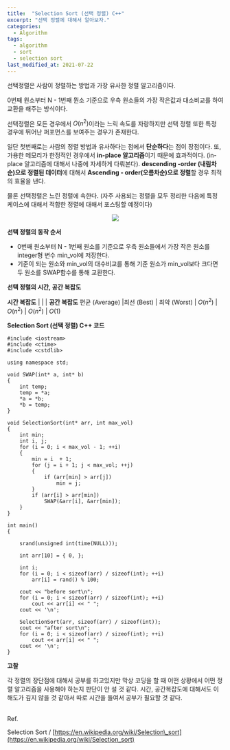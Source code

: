 ```yaml
---
title:  "Selection Sort (선택 정렬) C++"
excerpt: "선택 정렬에 대해서 알아보자."
categories:
  - Algorithm
tags:
  - algorithm
  - sort
  - selection sort
last_modified_at: 2021-07-22
---
```


<script type="text/x-mathjax-config">MathJax.Hub.Config({ tex2jax: {inlineMath: [['$','$'], ['\\(','\\)']]} });</script><script src="https://cdnjs.cloudflare.com/ajax/libs/mathjax/2.7.5/latest.js?config=TeX-MML-AM_CHTML"></script>


선택정렬은 사람이 정렬하는 방법과 가장 유사한 정렬 알고리즘이다. 

0번째 원소부터 N - 1번째 뭔소 기준으로 우측 원소들의 가장 작은값과 대소비교를 하여 교환을 해주는 방식이다. 

선택정렬은 모든 경우에서 $O(n^2)$이라는 느릭 속도를 자랑하지만 선택 정렬 또한 특정 경우에 뛰어난 퍼포먼스를 보여주는 경우가 존재한다.

일단 첫번째로는 사람의 정렬 방법과 유사하다는 점에서 **단순하다**는 점이 장점이다. 또, 가용한 메모리가 한정적인 경우에서 **in-place 알고리즘**이기 때문에 효과적이다. (in-place 알고리즘에 대해서 나중에 자세하게 다뤄본다). **descending -order (내림차순)으로 정렬된 데이터**에 대해서 **Ascending - order(오름차순)으로 정렬**할 경우 최적의 효율을 낸다.

물론 선택정렬은 느린 정렬에 속한다. (자주 사용되는 정렬을 모두 정리한 다음에 특정 케이스에 대해서 적합한 정렬에 대해서 포스팅할 예정이다)

<p align="center">
<img src="https://en.wikipedia.org/wiki/File:Selection-Sort-Animation.gif">
</p>

**선택 정렬의 동작 순서**
-   0번째 원소부터 N - 1번째 원소를 기준으로 우측 원소들에서 가장 작은 원소를 integer형 변수 min\_vol에 저장한다.
-   기준이 되는 원소와 min\_vol의 대수비교를 통해 기준 원소가 min\_vol보다 크다면 두 원소를 SWAP함수를 통해 교환한다. 

**선택 정렬의 시간, 공간 복잡도**

**시간 복잡도** | | | **공간 복잡도**
편균 (Average) |최선 (Best) | 최악 (Worst) |
$O(n^2)$ | $O(n^2)$ | $O(n^2)$ | $O(1)$

**Selection Sort (선택 정렬) C++ 코드**

```
#include <iostream>
#include <ctime>
#include <cstdlib>

using namespace std;

void SWAP(int* a, int* b)
{
	int temp;
	temp = *a;
	*a = *b;
	*b = temp;
}

void SelectionSort(int* arr, int max_vol)
{
	int min;
	int i, j;
	for (i = 0; i < max_vol - 1; ++i)
	{
		min = i  + 1;
		for (j = i + 1; j < max_vol; ++j)
		{
			if (arr[min] > arr[j])
				min = j;
		}
		if (arr[i] > arr[min])
			SWAP(&arr[i], &arr[min]);
	}
}

int main()
{
	
	srand(unsigned int(time(NULL)));

	int arr[10] = { 0, };

	int i;
	for (i = 0; i < sizeof(arr) / sizeof(int); ++i)
		arr[i] = rand() % 100;

	cout << "before sort\n";
	for (i = 0; i < sizeof(arr) / sizeof(int); ++i)
		cout << arr[i] << "	";
	cout << '\n';

	SelectionSort(arr, sizeof(arr) / sizeof(int));
	cout << "after sort\n";
	for (i = 0; i < sizeof(arr) / sizeof(int); ++i)
		cout << arr[i] << "	";
	cout << '\n';
}
```

**고찰**

각 정렬의 장단점에 대해서 공부를 하고있지만 막상 코딩을 할 때 어떤 상황에서 어떤 정렬 알고리즘을 사용해야 하는지 판단이 안 설 것 같다. 시간, 공간복잡도에 대해서도 이해도가 깊지 않을 것 같아서 따로 시간을 들여서 공부가 필요할 것 같다.

<br/>
Ref.

Selection Sort / [https://en.wikipedia.org/wiki/Selection\_sort](https://en.wikipedia.org/wiki/Selection_sort)